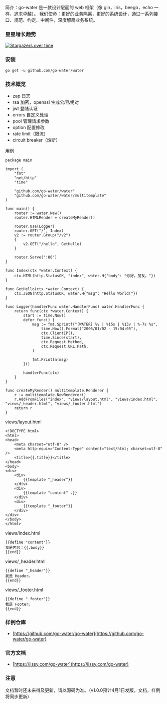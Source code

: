 简介：go-water 是一款设计层面的 web 框架（像 gin，iris，beego，echo 一样，追求卓越）。 我们使命：更好的业务隔离，更好的系统设计，通过一系列接口、规范、约定、中间件，深度解耦业务系统。

### 星星增长趋势
[![Stargazers over time](https://starchart.cc/go-water/water.svg)](https://starchart.cc/go-water/water)

### 安装
```
go get -u github.com/go-water/water
```

### 技术概览
+ zap 日志
+ rsa 加密，openssl 生成公/私钥对
+ jwt 登陆认证
+ errors 自定义处理
+ pool 管理请求参数
+ option 配置修改
+ rate limit（限流）
+ circuit breaker（熔断）

用例
```
package main

import (
	"fmt"
	"net/http"
	"time"

	"github.com/go-water/water"
	"github.com/go-water/water/multitemplate"
)

func main() {
	router := water.New()
	router.HTMLRender = createMyRender()

	router.Use(Logger)
	router.GET("/", Index)
	v2 := router.Group("/v2")
	{
		v2.GET("/hello", GetHello)
	}

	router.Serve(":80")
}

func Index(ctx *water.Context) {
	ctx.HTML(http.StatusOK, "index", water.H{"body": "你好，朋友。"})
}

func GetHello(ctx *water.Context) {
	ctx.JSON(http.StatusOK, water.H{"msg": "Hello World!"})
}

func Logger(handlerFunc water.HandlerFunc) water.HandlerFunc {
	return func(ctx *water.Context) {
		start := time.Now()
		defer func() {
			msg := fmt.Sprintf("[WATER] %v | %15s | %13v | %-7s %s",
				time.Now().Format("2006/01/02 - 15:04:05"),
				ctx.ClientIP(),
				time.Since(start),
				ctx.Request.Method,
				ctx.Request.URL.Path,
			)

			fmt.Println(msg)
		}()

		handlerFunc(ctx)
	}
}

func createMyRender() multitemplate.Renderer {
	r := multitemplate.NewRenderer()
	r.AddFromFiles("index", "views/layout.html", "views/index.html", "views/_header.html", "views/_footer.html")
	return r
}
```
views/layout.html
```
<!DOCTYPE html>
<html>
<head>
    <meta charset="utf-8" />
    <meta http-equiv="Content-Type" content="text/html; charset=utf-8" />
    <title>{{.title}}</title>
</head>
<body>
<div>
    <div>
        {{template "_header"}}
    </div>
    <div>
        {{template "content" .}}
    </div>
    <div>
        {{template "_footer"}}
    </div>
</div>
</body>
</html>
```
views/index.html
```
{{define "content"}}
我是内容：{{.body}}
{{end}}
```
views/_header.html
```
{{define "_header"}}
我是 Header。
{{end}}
```
views/_footer.html
```
{{define "_footer"}}
我是 Footer。
{{end}}
```

### 样例仓库
+ [https://github.com/go-water/go-water](https://github.com/go-water/go-water)

### 官方文档
+ [https://iissy.com/go-water](https://iissy.com/go-water)

### 注意
文档暂时还未来得及更新，请以源码为准。（v1.0.0预计4月1日发版，文档，样例将同步更新）